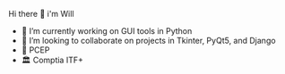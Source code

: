 Hi there 👋 i'm Will

- 🎨 I’m currently working on GUI tools in Python
- 👯 I’m looking to collaborate on projects in Tkinter, PyQt5, and Django
- 🥂 PCEP 
- 🏛 Comptia ITF+

